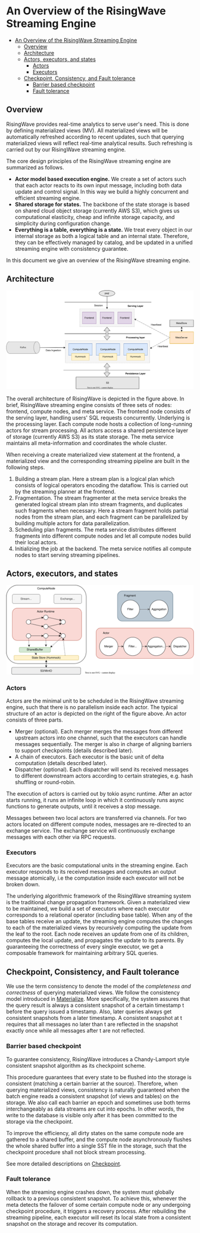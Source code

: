 # An Overview of the RisingWave Streaming Engine

- [An Overview of the RisingWave Streaming Engine](#an-overview-of-risingwave-streaming-engine)
  - [Overview](#overview)
  - [Architecture](#architecture)
  - [Actors, executors, and states](#actors-executors-and-states)
    - [Actors](#actors)
    - [Executors](#executors)
  - [Checkpoint, Consistency, and Fault tolerance](#checkpoint-consistency-and-fault-tolerance)
    - [Barrier based checkpoint](#barrier-based-checkpoint)
    - [Fault tolerance](#fault-tolerance)

<!-- Created by https://github.com/ekalinin/github-markdown-toc -->

## Overview

RisingWave provides real-time analytics to serve user's need. This is done by defining materialized views (MV). All materialized views will be automatically refreshed according to recent updates, such that querying materialized views will reflect real-time analytical results. Such refreshing is carried out by our RisingWave streaming engine.

The core design principles of the RisingWave streaming engine are summarized as follows.

* **Actor model based execution engine.** We create a set of actors such that each actor reacts to its own input message, including both data update and control signal. In this way we build a highly concurrent and efficient streaming engine.
* **Shared storage for states.** The backbone of the state storage is based on shared cloud object storage (currently AWS S3), which gives us computational elasticity, cheap and infinite storage capacity, and simplicity during configuration change.
* **Everything is a table, everything is a state.** We treat every object in our internal storage as both a logical table and an internal state. Therefore, they can be effectively managed by catalog, and be updated in a unified streaming engine with consistency guarantee.

In this document we give an overview of the RisingWave streaming engine.

## Architecture

![streaming-architecture](../images/streaming-overview/streaming-architecture.svg)

The overall architecture of RisingWave is depicted in the figure above. In brief, RisingWave streaming engine consists of three sets of nodes: frontend, compute nodes, and meta service. The frontend node consists of the serving layer, handling users' SQL requests concurrently. Underlying is the processing layer. Each compute node hosts a collection of long-running actors for stream processing. All actors access a shared persistence layer of storage (currently AWS S3) as its state storage. The meta service maintains all meta-information and coordinates the whole cluster.

When receiving a create materialized view statement at the frontend, a materialized view and the corresponding streaming pipeline are built in the following steps.

1. Building a stream plan. Here a stream plan is a logical plan which consists of logical operators encoding the dataflow. This is carried out by the streaming planner at the frontend.
2. Fragmentation. The stream fragmenter at the meta service breaks the generated logical stream plan into stream fragments, and duplicates such fragments when necessary. Here a stream fragment holds partial nodes from the stream plan, and each fragment can be parallelized by building multiple actors for data parallelization.
3. Scheduling plan fragments. The meta service distributes different fragments into different compute nodes and let all compute nodes build their local actors.
4. Initializing the job at the backend. The meta service notifies all compute nodes to start serving streaming pipelines.
## Actors, executors, and states

![streaming-executor](../images/streaming-overview/streaming-executor-and-compute-node.svg)

### Actors

Actors are the minimal unit to be scheduled in the RisingWave streaming engine, such that there is no parallelism inside each actor. The typical structure of an actor is depicted on the right of the figure above. An actor consists of three parts.

* Merger (optional). Each merger merges the messages from different upstream actors into one channel, such that the executors can handle messages sequentially. The merger is also in charge of aligning barriers to support checkpoints (details described later).
* A chain of executors. Each executor is the basic unit of delta computation (details described later).
* Dispatcher (optional). Each dispatcher will send its received messages to different downstream actors according to certain strategies, e.g. hash shuffling or round-robin.

The execution of actors is carried out by tokio async runtime. After an actor starts running, it runs an infinite loop in which it continuously runs async functions to generate outputs, until it receives a stop message.

Messages between two local actors are transferred via channels. For two actors located on different compute nodes, messages are re-directed to an exchange service. The exchange service will continuously exchange messages with each other via RPC requests.

### Executors

Executors are the basic computational units in the streaming engine. Each executor responds to its received messages and computes an output message atomically, i.e the computation inside each executor will not be broken down.

The underlying algorithmic framework of the RisingWave streaming system is the traditional change propagation framework. Given a materialized view to be maintained, we build a set of executors where each executor corresponds to a relational operator (including base table). When any of the base tables receive an update, the streaming engine computes the changes to each of the materialized views by recursively computing the update from the leaf to the root. Each node receives an update from one of its children, computes the local update, and propagates the update to its parents. By guaranteeing the correctness of every single executor, we get a composable framework for maintaining arbitrary SQL queries.

## Checkpoint, Consistency, and Fault tolerance

We use the term consistency to denote the model of the *completeness and correctness* of querying materialized views. We follow the consistency model introduced in [Materialize](https://materialize.com/blog/consistency/). More specifically, the system assures that the query result is always a consistent snapshot of a certain timestamp t before the query issued a timestamp. Also, later queries always get consistent snapshots from a later timestamp. A consistent snapshot at t requires that all messages no later than t are reflected in the snapshot exactly once while all messages after t are not reflected.

### Barrier based checkpoint

To guarantee consistency, RisingWave introduces a Chandy-Lamport style consistent snapshot algorithm as its checkpoint scheme.

This procedure guarantees that every state to be flushed into the storage is consistent (matching a certain barrier at the source). Therefore, when querying materialized views, consistency is naturally guaranteed when the batch engine reads a consistent snapshot (of views and tables) on the storage. We also call each barrier an epoch and sometimes use both terms interchangeably as data streams are cut into epochs. In other words, the write to the database is visible only after it has been committed to the storage via the checkpoint.

To improve the efficiency, all dirty states on the same compute node are gathered to a shared buffer, and the compute node asynchronously flushes the whole shared buffer into a single SST file in the storage, such that the checkpoint procedure shall not block stream processing.

See more detailed descriptions on [Checkpoint](./checkpoint.md).

### Fault tolerance

When the streaming engine crashes down, the system must globally rollback to a previous consistent snapshot. To achieve this, whenever the meta detects the failover of some certain compute node or any undergoing checkpoint procedure, it triggers a recovery process. After rebuilding the streaming pipeline, each executor will reset its local state from a consistent snapshot on the storage and recover its computation.
